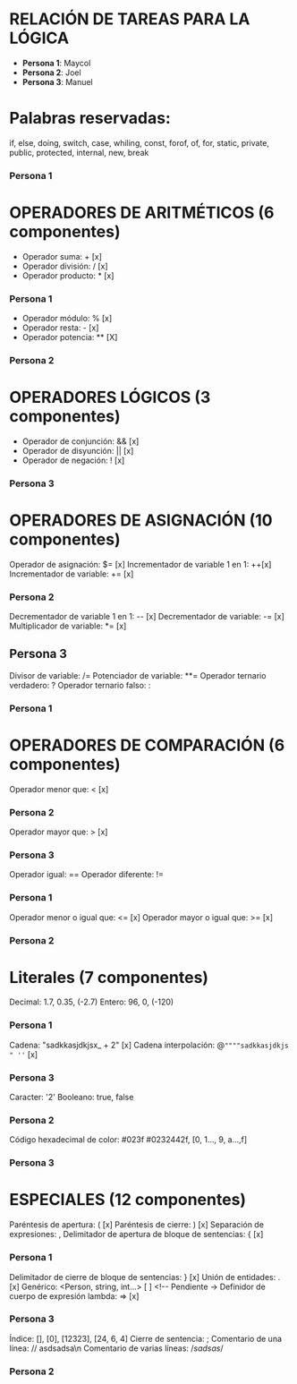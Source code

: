 # **RELACIÓN DE TAREAS PARA LA LÓGICA**

* **Persona 1**: Maycol
* **Persona 2**: Joel
* **Persona 3**: Manuel

# Palabras reservadas:
if, else, doing, switch, case, whiling, const, forof, of, for, static, private, public, protected, internal, new, break
### **Persona 1**

# OPERADORES DE ARITMÉTICOS (6 componentes)

* Operador suma: +                      [x]
* Operador división: /                  [x]
* Operador producto: *                  [x]
### Persona 1

* Operador módulo: % [x]
* Operador resta: -  [x]
* Operador potencia: ** [X]
### Persona 2

# OPERADORES LÓGICOS (3 componentes)

* Operador de conjunción: && [x]
* Operador de disyunción: || [x]
* Operador de negación: ! [x]
### Persona 3


# OPERADORES DE ASIGNACIÓN (10 componentes)

Operador de asignación: $= [x]
Incrementador de variable 1 en 1: ++[x]
Incrementador de variable: += [x]
### Persona 2

Decrementador de variable 1 en 1: -- [x]
Decrementador de variable: -= [x]
Multiplicador de variable: *= [x]
## Persona 3

Divisor de variable: /=
Potenciador de variable: **=
Operador ternario verdadero: ?
Operador ternario falso: :
### Persona 1

# OPERADORES DE COMPARACIÓN (6 componentes)

Operador menor que: < [x]
### Persona 2
Operador mayor que: > [x]
### Persona 3

Operador igual: ==
Operador diferente: !=
### Persona 1

Operador menor o igual que: <= [x]
Operador mayor o igual que: >= [x]
### Persona 2

# Literales (7 componentes)

Decimal: 1.7, 0.35, (-2.7)
Entero: 96, 0, (-120)
### Persona 1

Cadena: "sadkkasjdkjsx_ + 2" [x]
Cadena interpolación: @`""""sadkkasjdkjs " ''` [x]
### Persona 3

Caracter: '2'
Booleano: true, false
### Persona 2
Código hexadecimal de color: #023f #0232442f, [0, 1..., 9, a...,f]
### Persona 3

# ESPECIALES (12 componentes)

Paréntesis de apertura: ( [x]
Paréntesis de cierre: ) [x]
Separación de expresiones: ,
Delimitador de apertura de bloque de sentencias: { [x]
### Persona 1

Delimitador de cierre de bloque de sentencias: } [x]
Unión de entidades: . [x]
Genérico: <Person, string, int...> [ ] <!-- Pendiente ->
Definidor de cuerpo de expresión lambda: => [x]
### Persona 3

Índice: [], [0], [12323], [24, 6, 4]
Cierre de sentencia: ;
Comentario de una línea: // asdsadsa\n
Comentario de varias líneas: /*sadsas*/
### Persona 2